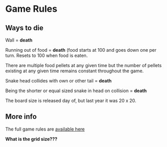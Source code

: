 # Game Rules
## Ways to die
Wall = **death**

Running out of food = **death** (food starts at 100 and goes down one per turn. Resets to 100 when food is eaten.

There are multiple food pellets at any given time but the number of pellets existing at any given time remains constant throughout the game.

Snake head collides with own or other tail = **death**

Being the shorter or equal sized snake in head on collision = **death**

The board size is released day of, but last year it was 20 x 20.

## More info
The full game rules are [available here](https://github.com/battle-snake/battle_snake/)

**What is the grid size???**
